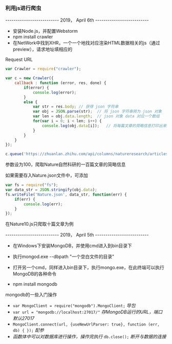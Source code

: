 ### 利用js进行爬虫 

-------------------------- 2019， April 6th --------------------------

- 安装Node.js，并配置Webstorm
- npm install crawler
- 在NetWork中找到XHR，一个一个地找对应渲染HTML数据相关的js（通过preview），请求地址填相应的

Request URL

```js
var Crawler = require("crawler");

var c = new Crawler({
    callback : function (error, res, done) {
        if(error) {
            console.log(error);
        }
        else {
            var str = res.body;	// 获得 json 字符串
            var obj = JSON.parse(str);	// 将 json 字符串转为 json 对象
            var len = obj.data.length;	// json 对象 data 对应一个数组
            for(var i = 0; i < len; i++) {
                console.log(obj.data[i]);	// 将每篇文章的简略信息打印出来
            }
        }
    }
});

c.queue('https://zhuanlan.zhihu.com/api/columns/natureresearch/articles?limit=100&offset=100')
```

参数设为100，爬取Nature自然科研的一百篇文章的简略信息

如果需要存入Nature.json文件中，可添加

```js
var fs = require("fs");
var data_str = JSON.stringify(obj.data);
fs.writeFile('Nature.json', data_str, function(err) {
    if(err) {
        console.log(err);
    }
});
```

在Nature10.js只爬取十篇文章为例

-------------------------- 2019， April 5th --------------------------

- 在Windows下安装MongoDB，并使用cmd进入到bin目录下
- 执行mongod.exe --dbpath "一个空白文件的目录"
- 打开另一个cmd，同样进入bin目录下，执行mongo.exe，在此终端可以执行MongoDB的各种命令 

- npm install mongodb

mongodb的一些入门操作

- `var MongoClient = require("mongodb").MongoClient;`     *导包*
- `var url = "mongodb://localhost:27017/"`  *存MongoDB运行的URL，端口默认27017*
- `MongoClient.connect(url, {useNewUrlParser: true}, function (err, db) { });`   *配参*
- *函数体中可以对数据库进行操作，操作完执行* `db.close();` *断开与数据的连接*


